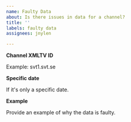 ```yaml
---
name: Faulty Data
about: Is there issues in data for a channel?
title: ''
labels: faulty data
assignees: jnylen

---
```


**Channel XMLTV ID**

Example: svt1.svt.se

**Specific date**

If it's only a specific date.

**Example**

Provide an example of why the data is faulty.
